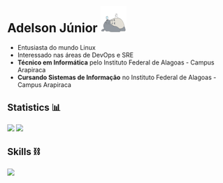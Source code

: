 # Adelson Júnior <img width="60" height="60" src=https://raw.githubusercontent.com/adelsonsljunior/adelsonsljunior/main/img/totoro.gif>

+ Entusiasta do mundo Linux
+ Interessado nas áreas de DevOps e SRE
+ **Técnico em Informática** pelo Instituto Federal de Alagoas - Campus Arapiraca
+ **Cursando Sistemas de Informação** no Instituto Federal de Alagoas - Campus Arapiraca

## Statistics 📊

![](http://github-profile-summary-cards.vercel.app/api/cards/stats?username=adelsonsljunior&theme=nord_dark)
![](http://github-profile-summary-cards.vercel.app/api/cards/repos-per-language?username=adelsonsljunior&theme=nord_dark&exclude=html)

## Skills ⛓️

<img src="https://skillicons.dev/icons?i=linux,bash,python,java,mysql,postgres,mongodb,git,github,docker," />
